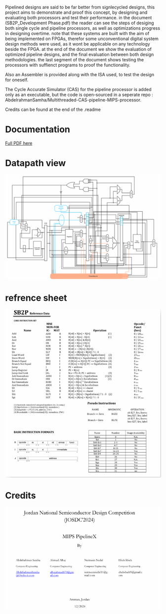 Pipelined designs are said to be far better from signlecycled designs, this project aims to demonstrate and proof this concept, by designing and evaluating both processors and test their performance. 
in the document (SB2P_Development Phase.pdf) the reader can see the steps of desiging both single cycle and pipeline processors, as well as optimizations progress in designing overtime. 
note that these systems are built with the aim of being implemented on FPGAs, therefor some unconventional digital system design methods were used, as it wont be applicable on any technology beside the FPGA. 
at the end of the document we show the evaluation of optimized pipeline designs, and the final evaluation between both design methodologies. 
the last segment of the document shows testing the processors with suffienct programs to proof the functionality. 

Also an Assembler is provided along with the ISA used, to test the design for oneself. 

The Cycle Accurate Simulator (CAS) for the pipeline processor is added only as an executable, but the code is open-sourced in a seperate repo : AbdelrahmanSamha/Multithreaded-CAS-pipeline-MIPS-processor.

Credits can be found at the end of the .readme

# Documentation
[Full PDF here](SB2P_Development.pdf)

# Datapath view 
![Datapath](IMAGES/DataPath.png)

# refrence sheet 
![Sheet](IMAGES/refrencesheet.png)
# Credits
![Credits](IMAGES/Credits.png)




